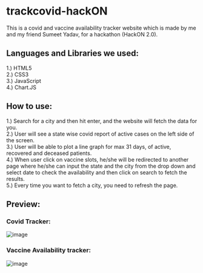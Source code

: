 # trackcovid-hackON

This is a covid and vaccine availability tracker website which is made by me and my friend Sumeet Yadav, for a hackathon (HackON 2.0).

## Languages and Libraries we used:
1.) HTML5 <br>
2.) CSS3 <br>
3.) JavaScript  <br>
4.) Chart.JS  <br>

## How to use:
1.) Search for a city and then hit enter, and the website will fetch the data for you. <br>
2.) User will see a state wise covid report of active cases on the left side of the screen. <br>
3.) User will be able to plot a line graph for max 31 days, of active, recovered and deceased patients. <br>
4.) When user click on vaccine slots, he/she will be redirected to another page where he/she can input the state and the city from the drop down and select date to check the availability and then click on search to fetch the results. <br>
5.) Every time you want to fetch a city, you need to refresh the page. <br>

## Preview:

### Covid Tracker:
![image](https://user-images.githubusercontent.com/28654108/120082758-4f450f80-c0e2-11eb-914e-078877604357.png)

### Vaccine Availability tracker:
![image](https://user-images.githubusercontent.com/28654108/120082796-83b8cb80-c0e2-11eb-8a96-674ce4fcab5f.png)


